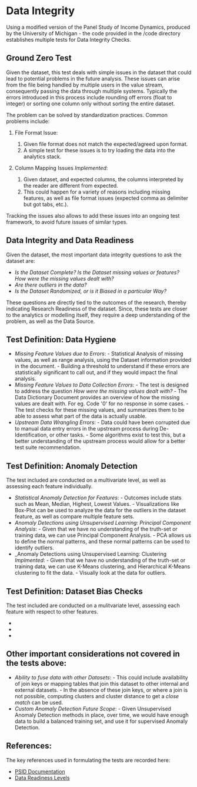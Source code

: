 # Data Integrity

Using a modified version of the Panel Study of Income Dynamics, produced by the University of Michigan - the code provided in the /code directory establishes multiple tests for Data Integrity Checks.


## Ground Zero Test

Given the dataset, this test deals with simple issues in the dataset that could lead to potential problems in the future analysis. These issues can arise from the file being handled by multiple users in the value stream, consequently passing the data through multiple systems. Typically the errors introduced in this process include rounding off errors (float to integer) or sorting one column only without sorting the entire dataset.

The problem can be solved by standardization practices. Common problems include:


1.  File Format Issue:
    1. Given file format does not match the expected/agreed upon format.
    2. A simple test for these issues is to try loading the data into the analytics stack.

2. Column Mapping Issues _Implemented_:
    1. Given dataset, and expected columns, the columns interpreted by the reader are different from expected.
    2. This could happen for a variety of reasons including missing features, as well as file format issues (expected comma as delimiter but got tabs, etc.).


Tracking the issues also allows to add these issues into an ongoing test framework, to avoid future issues of similar types.


## Data Integrity and Data Readiness

Given the dataset, the most important data integrity questions to ask the dataset are:

* _Is the Dataset Complete? Is the Dataset missing values or features? How were the missing values dealt with?_
* _Are there outliers in the data?_
* _Is the Dataset Randomized, or is it Biased in a particular Way?_

These questions are directly tied to the outcomes of the research, thereby indicating Research Readiness of the dataset. Since, these tests are closer to the analytics or modelling itself, they require a deep understanding of the problem, as well as the Data Source.


## Test Definition: Data Hygiene

* _Missing Feature Values due to Errors_:
        - Statistical Analysis of missing values, as well as range analysis, using the Dataset information provided in the document.
        - Building a threshold to understand if these errors are statistically significant to call out, and if they would impact the final analysis.
* _Missing Feature Values to Data Collection Errors_:
        - The test is designed to address the question _How were the missing values dealt with?_
        - The Data Dictionary Document provides an overview of how the missing values are dealt with. For eg. Code '0' for no response in some cases.
        - The test checks for these missing values, and summarizes them to be able to assess what part of the data is actually usable.
* _Upstream Data Wrangling Errors_:
        - Data could have been corrupted due to manual data entry errors in the upstream process during De-Identification, or other tasks.
        - Some algorithms exist to test this, but a better understanding of the upstream process would allow for a better test suite recommendation.


## Test Definition: Anomaly Detection

The test included are conducted on a multivariate level, as well as assessing each feature individually.

* _Statistical Anomaly Detection for Features_:
        - Outcomes include stats such as Mean, Median, Highest, Lowest Values.
        - Visualizations like Box-Plot can be used to analyze the data for the outliers in the dataset feature, as well as compare multiple feature sets.
* _Anomaly Detections using Unsupervised Learning: Principal Component Analysis_:
        - Given that we have no understanding of the truth-set or training data, we can use Principal Component Analysis.
        - PCA allows us to define the normal patterns, and these normal patterns can be used to identify outliers.
* _Anomaly Detections using Unsupervised Learning: Clustering *Implmented*:
        - Given that we have no understanding of the truth-set or training data, we can use K-Means clustering, and Hierarchical K-Means clustering to fit the data.
        - Visually look at the data for outliers.


## Test Definition: Dataset Bias Checks

The test included are conducted on a mulitvariate level, assessing each feature with respect to other features.

*
*
*


## Other important considerations not covered in the tests above:

* _Ability to fuse data with other Datasets_:
        - This could include availability of join keys or mapping tables that join this dataset to other internal and external datasets.
        - In the absence of these join keys, or where a join is not possible, computing clusters and cluster distance to get a _close match_ can be used.
* _Custom Anomaly Detection *Future Scope*_:
        - Given Unsupervised Anomaly Detection methods in place, over time, we would have enough data to build a balanced training set, and use it for supervised Anomaly Detection.


## References:

The key references used in formulating the tests are recorded here:

* [PSID Documentation](https://psidonline.isr.umich.edu/Guide/default.aspx)
* [Data Readiness Levels](https://arxiv.org/pdf/1705.02245.pdf)
